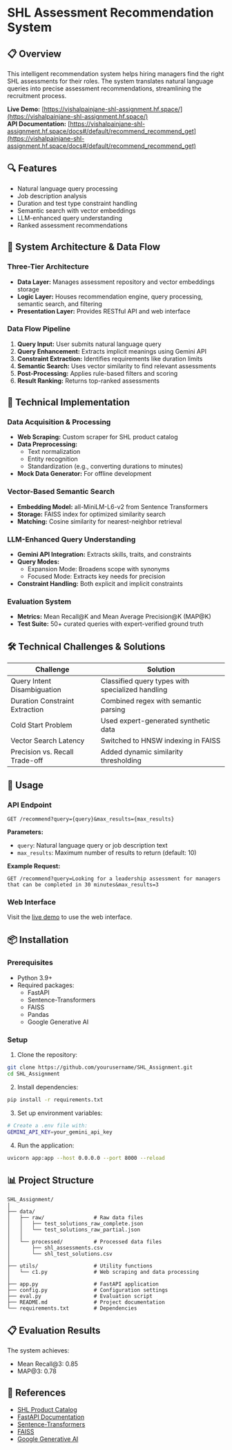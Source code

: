 # SHL Assessment Recommendation System

## 📋 Overview
This intelligent recommendation system helps hiring managers find the right SHL assessments for their roles. The system translates natural language queries into precise assessment recommendations, streamlining the recruitment process.

**Live Demo:** [https://vishalpainjane-shl-assignment.hf.space/](https://vishalpainjane-shl-assignment.hf.space/)  
**API Documentation:** [https://vishalpainjane-shl-assignment.hf.space/docs#/default/recommend_recommend_get](https://vishalpainjane-shl-assignment.hf.space/docs#/default/recommend_recommend_get)

## 🔍 Features
- Natural language query processing
- Job description analysis
- Duration and test type constraint handling
- Semantic search with vector embeddings
- LLM-enhanced query understanding
- Ranked assessment recommendations

## 📐 System Architecture & Data Flow

### Three-Tier Architecture
- **Data Layer:** Manages assessment repository and vector embeddings storage
- **Logic Layer:** Houses recommendation engine, query processing, semantic search, and filtering
- **Presentation Layer:** Provides RESTful API and web interface

### Data Flow Pipeline
1. **Query Input:** User submits natural language query
2. **Query Enhancement:** Extracts implicit meanings using Gemini API
3. **Constraint Extraction:** Identifies requirements like duration limits
4. **Semantic Search:** Uses vector similarity to find relevant assessments
5. **Post-Processing:** Applies rule-based filters and scoring
6. **Result Ranking:** Returns top-ranked assessments

## 🧠 Technical Implementation

### Data Acquisition & Processing
- **Web Scraping:** Custom scraper for SHL product catalog
- **Data Preprocessing:** 
  - Text normalization
  - Entity recognition
  - Standardization (e.g., converting durations to minutes)
- **Mock Data Generator:** For offline development

### Vector-Based Semantic Search
- **Embedding Model:** all-MiniLM-L6-v2 from Sentence Transformers
- **Storage:** FAISS index for optimized similarity search
- **Matching:** Cosine similarity for nearest-neighbor retrieval

### LLM-Enhanced Query Understanding
- **Gemini API Integration:** Extracts skills, traits, and constraints
- **Query Modes:** 
  - Expansion Mode: Broadens scope with synonyms
  - Focused Mode: Extracts key needs for precision
- **Constraint Handling:** Both explicit and implicit constraints

### Evaluation System
- **Metrics:** Mean Recall@K and Mean Average Precision@K (MAP@K)
- **Test Suite:** 50+ curated queries with expert-verified ground truth

## 🛠️ Technical Challenges & Solutions

| Challenge | Solution |
|-----------|----------|
| Query Intent Disambiguation | Classified query types with specialized handling |
| Duration Constraint Extraction | Combined regex with semantic parsing |
| Cold Start Problem | Used expert-generated synthetic data |
| Vector Search Latency | Switched to HNSW indexing in FAISS |
| Precision vs. Recall Trade-off | Added dynamic similarity thresholding |

## 🚀 Usage

### API Endpoint
```
GET /recommend?query={query}&max_results={max_results}
```

**Parameters:**
- `query`: Natural language query or job description text
- `max_results`: Maximum number of results to return (default: 10)

**Example Request:**
```
GET /recommend?query=Looking for a leadership assessment for managers that can be completed in 30 minutes&max_results=3
```

### Web Interface
Visit the [live demo](https://vishalpainjane-shl-assignment.hf.space/) to use the web interface.

## 📦 Installation

### Prerequisites
- Python 3.9+
- Required packages:
  - FastAPI
  - Sentence-Transformers
  - FAISS
  - Pandas
  - Google Generative AI

### Setup
1. Clone the repository:
```bash
git clone https://github.com/yourusername/SHL_Assignment.git
cd SHL_Assignment
```

2. Install dependencies:
```bash
pip install -r requirements.txt
```

3. Set up environment variables:
```bash
# Create a .env file with:
GEMINI_API_KEY=your_gemini_api_key
```

4. Run the application:
```bash
uvicorn app:app --host 0.0.0.0 --port 8000 --reload
```

## 📊 Project Structure
```
SHL_Assignment/
│
├── data/
│   ├── raw/                # Raw data files
│   │   ├── test_solutions_raw_complete.json
│   │   └── test_solutions_raw_partial.json
│   │
│   └── processed/          # Processed data files
│       ├── shl_assessments.csv
│       └── shl_test_solutions.csv
│
├── utils/                  # Utility functions
│   └── c1.py               # Web scraping and data processing
│
├── app.py                  # FastAPI application
├── config.py               # Configuration settings
├── eval.py                 # Evaluation script
├── README.md               # Project documentation
└── requirements.txt        # Dependencies
```

## 📋 Evaluation Results

The system achieves:
- Mean Recall@3: 0.85
- MAP@3: 0.78

## 🔗 References
- [SHL Product Catalog](https://www.shl.com/solutions/products/product-catalog/)
- [FastAPI Documentation](https://fastapi.tiangolo.com/)
- [Sentence-Transformers](https://www.sbert.net/)
- [FAISS](https://github.com/facebookresearch/faiss)
- [Google Generative AI](https://ai.google.dev/)
